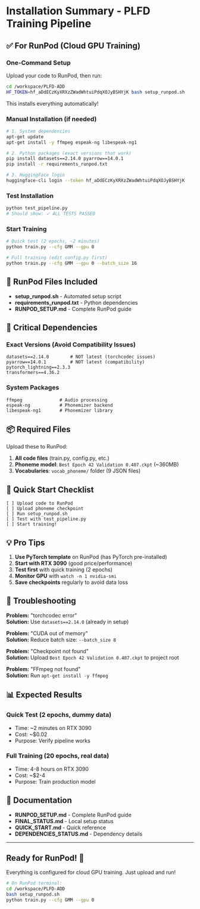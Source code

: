 # Installation Summary - PLFD Training Pipeline

## ✅ For RunPod (Cloud GPU Training)

### One-Command Setup

Upload your code to RunPod, then run:

```bash
cd /workspace/PLFD-ADD
HF_TOKEN=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 bash setup_runpod.sh
```

This installs everything automatically!

### Manual Installation (if needed)

```bash
# 1. System dependencies
apt-get update
apt-get install -y ffmpeg espeak-ng libespeak-ng1

# 2. Python packages (exact versions that work)
pip install datasets==2.14.0 pyarrow==14.0.1
pip install -r requirements_runpod.txt

# 3. HuggingFace login
huggingface-cli login --token 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
```

### Test Installation

```bash
python test_pipeline.py
# Should show: ✓ ALL TESTS PASSED
```

### Start Training

```bash
# Quick test (2 epochs, ~2 minutes)
python train.py --cfg GMM --gpu 0

# Full training (edit config.py first)
python train.py --cfg GMM --gpu 0 --batch_size 16
```

## 📄 RunPod Files Included

- **setup_runpod.sh** - Automated setup script
- **requirements_runpod.txt** - Python dependencies
- **RUNPOD_SETUP.md** - Complete RunPod guide

## 🔑 Critical Dependencies

### Exact Versions (Avoid Compatibility Issues)

```
datasets==2.14.0        # NOT latest (torchcodec issues)
pyarrow==14.0.1         # NOT latest (compatibility)
pytorch_lightning==2.3.3
transformers==4.36.2
```

### System Packages

```
ffmpeg              # Audio processing
espeak-ng           # Phonemizer backend
libespeak-ng1       # Phonemizer library
```

## 📦 Required Files

Upload these to RunPod:

1. **All code files** (train.py, config.py, etc.)
2. **Phoneme model**: `Best Epoch 42 Validation 0.407.ckpt` (~360MB)
3. **Vocabularies**: `vocab_phoneme/` folder (9 JSON files)

## 🚀 Quick Start Checklist

```
[ ] Upload code to RunPod
[ ] Upload phoneme checkpoint
[ ] Run setup_runpod.sh
[ ] Test with test_pipeline.py
[ ] Start training!
```

## 💡 Pro Tips

1. **Use PyTorch template** on RunPod (has PyTorch pre-installed)
2. **Start with RTX 3090** (good price/performance)
3. **Test first** with quick training (2 epochs)
4. **Monitor GPU** with `watch -n 1 nvidia-smi`
5. **Save checkpoints** regularly to avoid data loss

## 🐛 Troubleshooting

**Problem:** "torchcodec error"  
**Solution:** Use `datasets==2.14.0` (already in setup)

**Problem:** "CUDA out of memory"  
**Solution:** Reduce batch size: `--batch_size 8`

**Problem:** "Checkpoint not found"  
**Solution:** Upload `Best Epoch 42 Validation 0.407.ckpt` to project root

**Problem:** "FFmpeg not found"  
**Solution:** Run `apt-get install -y ffmpeg`

## 📊 Expected Results

### Quick Test (2 epochs, dummy data)
- Time: ~2 minutes on RTX 3090
- Cost: ~$0.02
- Purpose: Verify pipeline works

### Full Training (20 epochs, real data)
- Time: 4-8 hours on RTX 3090
- Cost: ~$2-4
- Purpose: Train production model

## 📖 Documentation

- **RUNPOD_SETUP.md** - Complete RunPod guide
- **FINAL_STATUS.md** - Local setup status
- **QUICK_START.md** - Quick reference
- **DEPENDENCIES_STATUS.md** - Dependency details

---

## Ready for RunPod! 🎯

Everything is configured for cloud GPU training. Just upload and run!

```bash
# On RunPod terminal:
cd /workspace/PLFD-ADD
bash setup_runpod.sh
python train.py --cfg GMM --gpu 0
```

